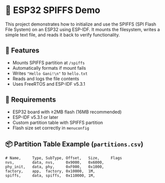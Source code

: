 # 📁 ESP32 SPIFFS Demo

This project demonstrates how to initialize and use the SPIFFS (SPI Flash File System) on an ESP32 using ESP-IDF. It mounts the filesystem, writes a simple text file, and reads it back to verify functionality.

## 🚀 Features

- Mounts SPIFFS partition at `/spiffs`
- Automatically formats if mount fails
- Writes `"Hello Gani!\n"` to `hello.txt`
- Reads and logs the file contents
- Uses FreeRTOS and ESP-IDF v5.3.1

## 🧰 Requirements

- ESP32 board with ≥2MB flash (16MB recommended)
- ESP-IDF v5.3.1 or later
- Custom partition table with SPIFFS partition
- Flash size set correctly in `menuconfig`

## 📦 Partition Table Example (`partitions.csv`)

```csv
# Name,     Type, SubType, Offset,   Size,     Flags
nvs,        data, nvs,     0x9000,   0x6000,
phy_init,   data, phy,     0xF000,   0x1000,
factory,    app,  factory, 0x10000,  1M,
spiffs,     data, spiffs,  0x110000, 1M,
